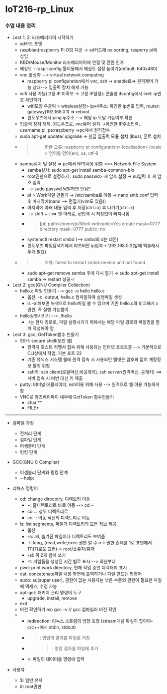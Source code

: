 # IoT216-rp_Linux
### 수업 내용 정리
- Lect 1, 2: 라즈베리파이 시작하기
  - sd카드 포맷
  - raspbian(raspberry Pi OS) 다운 → sd카드에 os porting, rasperry pi에 삽입
  - KBD/Mouse/Monitor 라즈베리파이에 연결 및 전원 인가
  - 해상도 - raspi-config 툴이용해서 해상도 설정 높이기(default; 640x480)
  - vnc 활성화 --> virtual network computing
    - raspberry pi configuration에서 vnc, ssh → enable로⇒ 원격제어 가능 상태--> 입출력 장치 해제 가능
  - wifi 사용 가능(고정 IP 미확보 → 고정 IP설정): 콘솔창 ifconfig에서 inet: ip번호 확인하기
    - wifi모양 우클릭 > wireless설정> ipv4주소: 확인한 ip번호 입력, router: gateway(192.168.0.1) ⇒ reboot
    - 윈도우즈에서 ping ip주소 --> 해당 ip 도달 가능여부 확인
  - 입출력 장치 해제, 윈도우즈로, vnc뷰어 설치 →확인한 IP주소입력, username:pi, ps:raspberry →pc에서 원격접속
  - sudo apt-get update/ upgrade ⇒ 한글 입출력 모듈 설치 (ibus), 폰트 설치
  - >> 한글 오류: raspberry pi configuration> localisation> locale > 언어를 영어(en), us, utf-8
  - samba설치 및 설정 ⇒ pc에서 NFS사용 위함 ==> Network File System
    - samba설치: sudo apt-get install samba-common-bin 
    - root권한으로 설정하기 : sudo passwd> 새 암호 설정 → su입력 후 새 암호 입력
    - --> sudo passwd 남발하면 안됨!!
    - pi > Work파일 만들기 → /etc/samba로 이동 → nano smb.conf 입력 후 마지막에(nano ==> 편집기(vim도 있음))
    - 마지막에 아래 내용 입력 후 저장(ctrl+o) 후 나가기(ctrl+x)
    - --> shift + : ==> 맨 아래로, q!입력 시 저장없이 빠져나옴
    - > [pi]   path=/home/pi/Work writeable=Yes create mask=0777 directory mask=0777   public=no
    - systemctl restart smbd (--> smbd의 d는 데몬)
    - 윈도우즈 파일탐색기에서 라즈비안 ip입력→ \\192.168.0.2(앞에 백슬래시 두개 필요)
  - >> 오류: failed to restart smbd.service unit not found 
    - sudo apt-get remove samba 후에 다시 깔기 → sudo apt-get install samba → restart 성공~!
- Lect 2: gcc(GNU Compiler Collection)
  - hello.c 파일 만들기 --> gcc -o hello hello.c
    - 옵션: -o, output, hello.c 컴파일하여 실행파일 생성 
    - ls -al해보면 녹색으로 hello파일 볼 수 있으며 기존 hello.c와 비교해서 x권한, 즉 실행 가능함이 
  - hello실행시키기 --> ./hello 
    - ./는 현재 경로로, 파일 실행시키기 위해서는 해당 파일 경로와 파일명을 함께 작성해야 함
- Lect 3: gcc, GetToken함수 만들기
  - SSH: secure shell(보안 쉘)
    - 원격지 호스트 커멩서 접속 위해 사용되는 인터넷 프로토콜 --> 기본적으로 CLI상에서 작업, 기본 포트 22
    - 기존 유닉스 시스템 쉘에 원격 접속 시 사용되던 텔넷은 암호화 없어 계정정보 탈취 위험
    - ssh키: ssh client(로컬머신,비공개키), ssh server(원격머신, 공개키) ==> 서버 접속 시 비번 대신 키 제출
  - putty: 터미널 에뮬레이터, ssh이용 위해 사용 --> 원격으로 쉘 이용 가능하게 함
  - VNC로 라즈베리파이 내부에 GetToken 함수만들기
    - char ** 
    - FILE*

-------------
- 컴파일 과정
  - 전처리 단계
  - 컴파일 단계
  - 어셈블리 단계
  - 링킹 단계
- GCC(GNU C Compiler)
  - 어셈블리 단계와 링킹 단계
  - --help: 

- 리눅스 명령어
  - cd: change directory, 디렉토리 이동
    - ~: 홈디렉토리로 바로 이동 --> cd ~
    - cd ..: 상위 디렉토리로
    - cd -: 이동 직전의 디렉토리로 이동
  - ls: list segments, 파일과 디렉토리의 모든 정보 제공
    - 옵션
    - -a: all, 숨겨진 파일이나 디렉토리도 보여줌
    - -l: long, (read,write,exec 권한 알 수 o-> 권한 존재를 1로 표현해서 111(7)로도 표현)-> root/소유자/유저
    - -al: 위 2개 함께 쓰기
    - -t: 파일들을 생성된 시간 별로 표시 --> 최신부터
  - pwd: print work directory, 현재 작업 중인 디렉터리 표시
  - cat: concatenate파일 내용 화면에 출력하거나 파일 만드는 명령어
  - sudo: su(super user), 권한이 없는 사용자는 낮은 수준의 권한이 필요한 파일에 액세스, 수정 가능
  - apt-get: 패키지 관리 명령어 도구
    - upgrade, install, remove
  - exit
  - 버전 확인하기 ex) gcc -v  // gcc 컴파일러 버전 확인
  - - redirection: 리눅스 스트림의 방향 조정 (stream개념 확실히 잡아야- c/c++에서 stdin, stdout)
    - >: 명령의 결과를 파일로 저장
    - >>: 명령 결과를 파일에 추가
    - <: 파일의 데이터를 명령에 입력
- 사용자 
  - $: 일반 유저
  - #: root권한
